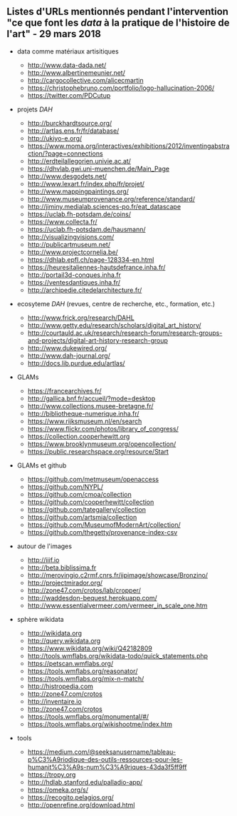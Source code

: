 ## Listes d'URLs mentionnés pendant l'intervention "ce que font les *data* à la pratique de l'histoire de l'art" - 29 mars 2018

* data comme matériaux artisitiques
  * http://www.data-dada.net/
  * http://www.albertinemeunier.net/
  * http://cargocollective.com/alicecmartin
  * https://christophebruno.com/portfolio/logo-hallucination-2006/
  * https://twitter.com/PDCutup

* projets *DAH*
  * http://burckhardtsource.org/
  * http://artlas.ens.fr/fr/database/
  * http://ukiyo-e.org/
  * https://www.moma.org/interactives/exhibitions/2012/inventingabstraction/?page=connections
  * http://erdteilallegorien.univie.ac.at/
  * https://dhvlab.gwi.uni-muenchen.de/Main_Page
  * http://www.desgodets.net/
  * http://www.lexart.fr/index.php/fr/projet/
  * http://www.mappingpaintings.org/
  * http://www.museumprovenance.org/reference/standard/
  * http://jiminy.medialab.sciences-po.fr/eat_datascape
  * https://uclab.fh-potsdam.de/coins/
  * https://www.collecta.fr/
  * https://uclab.fh-potsdam.de/hausmann/
  * http://visualizingvisions.com/  
  * http://publicartmuseum.net/
  * http://www.projectcornelia.be/
  * https://dhlab.epfl.ch/page-128334-en.html
  * https://heuresitaliennes-hautsdefrance.inha.fr/
  * http://portail3d-conques.inha.fr
  * https://ventesdantiques.inha.fr/
  * http://archipedie.citedelarchitecture.fr/


* ecosyteme *DAH* (revues, centre de recherche, etc., formation, etc.)
  * http://www.frick.org/research/DAHL
  * http://www.getty.edu/research/scholars/digital_art_history/
  * http://courtauld.ac.uk/research/research-forum/research-groups-and-projects/digital-art-history-research-group
  * http://www.dukewired.org/
  * http://www.dah-journal.org/
  * http://docs.lib.purdue.edu/artlas/

* GLAMs
  * https://francearchives.fr/
  * http://gallica.bnf.fr/accueil/?mode=desktop
  * http://www.collections.musee-bretagne.fr/
  * http://bibliotheque-numerique.inha.fr/
  * https://www.rijksmuseum.nl/en/search
  * https://www.flickr.com/photos/library_of_congress/
  * https://collection.cooperhewitt.org
  * https://www.brooklynmuseum.org/opencollection/
  * https://public.researchspace.org/resource/Start

* GLAMs et github
  * https://github.com/metmuseum/openaccess
  * https://github.com/NYPL/
  * https://github.com/cmoa/collection
  * https://github.com/cooperhewitt/collection
  * https://github.com/tategallery/collection
  * https://github.com/artsmia/collection
  * https://github.com/MuseumofModernArt/collection/
  * https://github.com/thegetty/provenance-index-csv

* autour de l'images
  * http://iiif.io
  * http://beta.biblissima.fr
  * http://merovingio.c2rmf.cnrs.fr/iipimage/showcase/Bronzino/
  * http://projectmirador.org/
  * http://zone47.com/crotos/lab/cropper/
  * http://waddesdon-bequest.herokuapp.com/
  * http://www.essentialvermeer.com/vermeer_in_scale_one.htm

* sphère wikidata
  * http://wikidata.org
  * http://query.wikidata.org
  * https://www.wikidata.org/wiki/Q42182809
  * http://tools.wmflabs.org/wikidata-todo/quick_statements.php
  * https://petscan.wmflabs.org/
  * https://tools.wmflabs.org/reasonator/
  * https://tools.wmflabs.org/mix-n-match/
  * http://histropedia.com
  * http://zone47.com/crotos
  * http://inventaire.io
  * http://zone47.com/crotos
  * https://tools.wmflabs.org/monumental/#/
  * https://tools.wmflabs.org/wikishootme/index.htm

* tools
  * https://medium.com/@seeksanusername/tableau-p%C3%A9riodique-des-outils-ressources-pour-les-humanit%C3%A9s-num%C3%A9riques-43da3f5ff9ff
  * https://tropy.org
  * http://hdlab.stanford.edu/palladio-app/
  * https://omeka.org/s/
  * https://recogito.pelagios.org/
  * http://openrefine.org/download.html
